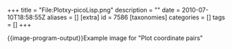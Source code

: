 +++
title = "File:Plotxy-picoLisp.png"
description = ""
date = 2010-07-10T18:58:55Z
aliases = []
[extra]
id = 7586
[taxonomies]
categories = []
tags = []
+++

{{image-program-output}}Example image for "Plot coordinate pairs"
